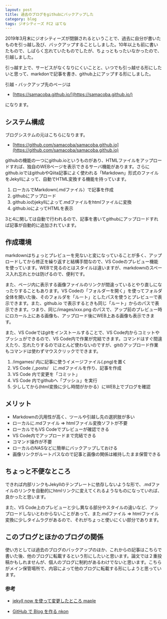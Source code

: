 ```yaml
---
layout: post
title: 過去のブログをgithubにバックアップした
category: blog
tags: ジオシティーズ FC2 はてな
---
```


2019年3月末にジオシティーズが閉鎖されるということで、過去に自分が書いたものを引っ越し及び、バックアップすることししました。10年以上も前に書いたもので、しばらく忘れていたものでしたが、ちょっともったいなかったので、引越しました。

引っ越す上で、サービスがなくなりにくいことと、いつでも引っ越せる形にしたいと思って、markdonで記事を書き、github上にアップする形にしました。

引越・バックアップ先のページは

* [https://samacoba.github.io/](https://samacoba.github.io/)

になります。


## システム構成

ブログシステムの元はこちらになります。

* [https://github.com/samacoba/samacoba.github.io](https://github.com/samacoba/samacoba.github.io)


githubの機能の一つにgithub.ioというものがあり、HTMLファイルをアップロードすれば、独自のWEBページを表示できるサーバ機能があります。さらにgithub.ioではgithubやQiita記事によく使われる「Markdown」形式のファイルをJekyllによって、自動でHTML変換する機能を持っています。

1. ローカルでMarkdown(.mdファイル）で記事を作成
2. githubにアップロード
3. github.ioのjekyllによって.mdファイルをhtmlファイルに変換
4. github.ioによってHTMLを表示

3と4に関しては自動で行われるので、記事を書いてgithubにアップロードすれば記事が自動的に追加されています。


## 作成環境

markdownはちょっとプレビューを見ないと変になっていることが多く、アップロードしてから修正を繰り返すと結構手間なので、VS Codeのプレビュー機能を使っています。WEBで見るのとはスタイルは違いますが、markdownのスペース入れ忘れとかは防げるので、便利です。

また、ページ内に表示する画像ファイルのリンクが間違っているとやり直しになったりすることもあります。VS Codeの「フォルダーを開く」を使ってフォルダ全体を開いた後、そのフォルダを「ルート」としたパスを使うとプレビューで表示できます。また、github.io で表示するときも同じ「ルート」からのパスで表示できます。つまり、同じ/images/xxx.png のパスで、アップ前のプレビュー時にロカール上にある画像も、アップロード後にWEB上ある画像も表示できます。

また、VS Codeではgitをインストールすることで、VS Code内からコミットやプッシュができるので、VS Code内で作業が完結できます。コマンドはすぐ間違えたり、忘れたりするのでほとんど使わないのですが、gitのアップロード作業もコマンドは使わずマウスクリックでできます。

1. /imgames/ 内に記事に使うイメージファイル(.png)を置く
2. VS Code /_posts/　に.mdファイルを作り、記事を作成
3. VS Code 内で変更を「コミット」
4. VS Code 内でgithubへ「プッシュ」を実行
5. 少ししてから(html変換に少し時間がかかる）にWEB上でブログを確認


## メリット 

* Markdownの汎用性が高く、ツールや引越し先の選択肢が多い 
* ローカルに.mdファイル ⇒ htmlファイル変換ソフトが不要
* ローカルでもVS Codeでプレビューが確認できる
* VS Code内でアップロードまで完結できる
* コマンド操作が不要
* ローカルのNASなどに簡単にバックアップしておける
* 画像リンクがルートパスなので記事と画像の関係は維持したまま保管できる


## ちょっと不便なところ

できれば内部リンクもJekyllのテンプレートに依存しないような形で、.mdファイルのリンクを自動的にhtmlリンクに変えてくれるようなものになっていれば、良かったと思います。

また、VS Code上のプレビューと少し異なる部分やスタイルの違いなど、アップロードしないとわからないことがあって、また.mdファイル ⇒ htmlファイル変換に少しタイムラグがあるので、それがちょっと使いにくい部分であります。

## このブログとほかのブログの関係 

使い方としては過去のブログのバックアップのほか、これからの記事はこちらで書いた後、他のブログに転載するという形にしたいと思います。論文では２重投稿かもしれませんが、個人のブログに制約があるわけでないと思います。こちらがメイン保管場所で、内容によって他のブログに転載する形にしようと思っています。



### 参考

* [jekyll now を使って変更したところ maple](https://maple.github.io/2016/04/07/how_to_use_jekyll-blog/) 

* [GitHub で Blog を作る nkon](https://nkon.github.io/Github-pages-and-jekyll-blog/) 
